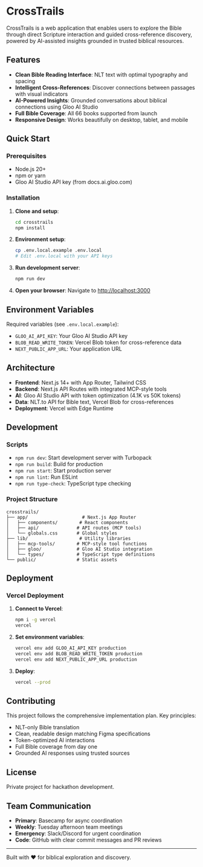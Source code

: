 # CrossTrails

CrossTrails is a web application that enables users to explore the Bible through direct Scripture interaction and guided cross-reference discovery, powered by AI-assisted insights grounded in trusted biblical resources.

## Features

- **Clean Bible Reading Interface**: NLT text with optimal typography and spacing
- **Intelligent Cross-References**: Discover connections between passages with visual indicators
- **AI-Powered Insights**: Grounded conversations about biblical connections using Gloo AI Studio
- **Full Bible Coverage**: All 66 books supported from launch
- **Responsive Design**: Works beautifully on desktop, tablet, and mobile

## Quick Start

### Prerequisites

- Node.js 20+
- npm or yarn
- Gloo AI Studio API key (from docs.ai.gloo.com)

### Installation

1. **Clone and setup**:
   ```bash
   cd crosstrails
   npm install
   ```

2. **Environment setup**:
   ```bash
   cp .env.local.example .env.local
   # Edit .env.local with your API keys
   ```

3. **Run development server**:
   ```bash
   npm run dev
   ```

4. **Open your browser**:
   Navigate to [http://localhost:3000](http://localhost:3000)

## Environment Variables

Required variables (see `.env.local.example`):

- `GLOO_AI_API_KEY`: Your Gloo AI Studio API key
- `BLOB_READ_WRITE_TOKEN`: Vercel Blob token for cross-reference data
- `NEXT_PUBLIC_APP_URL`: Your application URL

## Architecture

- **Frontend**: Next.js 14+ with App Router, Tailwind CSS
- **Backend**: Next.js API Routes with integrated MCP-style tools
- **AI**: Gloo AI Studio API with token optimization (4.1K vs 50K tokens)
- **Data**: NLT.to API for Bible text, Vercel Blob for cross-references
- **Deployment**: Vercel with Edge Runtime

## Development

### Scripts

- `npm run dev`: Start development server with Turbopack
- `npm run build`: Build for production
- `npm run start`: Start production server
- `npm run lint`: Run ESLint
- `npm run type-check`: TypeScript type checking

### Project Structure

```
crosstrails/
├── app/                    # Next.js App Router
│   ├── components/        # React components
│   ├── api/              # API routes (MCP tools)
│   └── globals.css       # Global styles
├── lib/                   # Utility libraries
│   ├── mcp-tools/        # MCP-style tool functions
│   ├── gloo/             # Gloo AI Studio integration
│   └── types/            # TypeScript type definitions
└── public/               # Static assets
```

## Deployment

### Vercel Deployment

1. **Connect to Vercel**:
   ```bash
   npm i -g vercel
   vercel
   ```

2. **Set environment variables**:
   ```bash
   vercel env add GLOO_AI_API_KEY production
   vercel env add BLOB_READ_WRITE_TOKEN production
   vercel env add NEXT_PUBLIC_APP_URL production
   ```

3. **Deploy**:
   ```bash
   vercel --prod
   ```

## Contributing

This project follows the comprehensive implementation plan. Key principles:

- NLT-only Bible translation
- Clean, readable design matching Figma specifications
- Token-optimized AI interactions
- Full Bible coverage from day one
- Grounded AI responses using trusted sources

## License

Private project for hackathon development.

## Team Communication

- **Primary**: Basecamp for async coordination
- **Weekly**: Tuesday afternoon team meetings
- **Emergency**: Slack/Discord for urgent coordination
- **Code**: GitHub with clear commit messages and PR reviews

---

Built with ❤️ for biblical exploration and discovery.